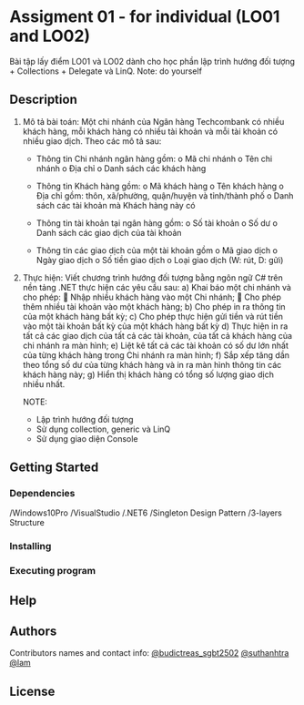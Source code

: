 # Assigment 01 - for individual (LO01 and LO02)
Bài tập lấy điểm LO01 và LO02 dành cho học phần lập trình hướng đối tượng + Collections + Delegate và LinQ.
Note: do yourself


## Description
1. Mô tả bài toán: Một chi nhánh của Ngân hàng Techcombank có nhiều khách hàng, mỗi khách hàng có nhiều tài khoản và mỗi tài khoản có nhiều giao dịch. Theo
các mô tả sau:
   - Thông tin Chi nhánh ngân hàng gồm:
      o Mã chi nhánh
      o Tên chi nhánh
      o Địa chỉ
      o Danh sách các khách hàng
   
   - Thông tin Khách hàng gồm:
      o Mã khách hàng
      o Tên khách hàng
      o Địa chỉ gồm: thôn, xã/phường, quận/huyện và tỉnh/thành phố
      o Danh sách các tài khoản mà Khách hàng này có

   - Thông tin tài khoản tại ngân hàng gồm:
      o Số tài khoản
      o Số dư
      o Danh sách các giao dịch của tài khoản

   - Thông tin các giao dịch của một tài khoản gồm
      o Mã giao dịch
      o Ngày giao dịch
      o Số tiền giao dịch
      o Loại giao dịch (W: rút, D: gửi)
      
2. Thực hiện: Viết chương trình hướng đối tượng bằng ngôn ngữ C# trên nền tảng .NET thực hiện các yêu cầu sau:
   a) Khai báo một chi nhánh và cho phép:
       Nhập nhiều khách hàng vào một Chi nhánh;
       Cho phép thêm nhiều tài khoản vào một khách hàng;
   b) Cho phép in ra thông tin của một khách hàng bất kỳ;
   c) Cho phép thực hiện gửi tiền và rút tiền vào một tài khoản bất kỳ của một khách hàng bất kỳ
   d) Thực hiện in ra tất cả các giao dịch của tất cả các tài khoản, của tất cả khách hàng của chi nhánh ra màn hình;
   e) Liệt kê tất cả các tài khoản có số dư lớn nhất của từng khách hàng trong Chi nhánh ra màn hình;
   f) Sắp xếp tăng dần theo tổng số dư của từng khách hàng và in ra màn hình thông tin các khách hàng này;
   g) Hiển thị khách hàng có tổng số lượng giao dịch nhiều nhất.

   NOTE:
      - Lập trình hướng đối tượng
      - Sử dụng collection, generic và LinQ
      - Sử dụng giao diện Console


## Getting Started

### Dependencies
   /Windows10Pro
   /VisualStudio
   /.NET6
   /Singleton Design Pattern
   /3-layers Structure


### Installing

### Executing program

## Help

## Authors

Contributors names and contact info:
   [@budictreas_sgbt2502](https://github.com/BuddySwThu)
   [@suthanhtra](https://github.com/thanhtradev)
   [@lam](https://github.com/vliam0206)
   

## License

